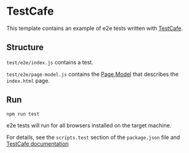 # TestCafe

This template contains an example of e2e tests written with [TestCafe](http://github.com/devexpress/testcafe).

## Structure
`test/e2e/index.js` contains a test.

`test/e2e/page-model.js` contains the [Page Model](https://martinfowler.com/bliki/PageObject.html) that describes the `index.html` page.

## Run

`npm run test`

e2e tests will run for all browsers installed on the target machine.

For details, see the `scripts.test` section of the `package.json` file 
and [TestCafe documentation](https://devexpress.github.io/testcafe/documentation/)

